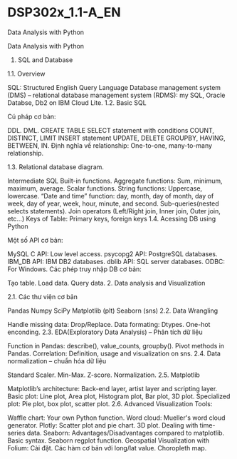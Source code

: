 # DSP302x_1.1-A_EN
Data Analysis with Python


Data Analysis with Python

1. SQL and Database

1.1. Overview

SQL: Structured English Query Language 
Database management system (DMS) – relational database management system (RDMS): my SQL, Oracle Databse,
Db2 on IBM Cloud Lite.
1.2. Basic SQL

Cú pháp cơ bản:

DDL.
DML.
CREATE TABLE
SELECT statement with conditions
COUNT, DISTINCT, LIMIT
INSERT statement
UPDATE, DELETE
GROUPBY, HAVING, BETWEEN, IN.
Định nghĩa về relationship: One-to-one, many-to-many relationship.

1.3. Relational database diagram.

Intermediate SQL
Built-in functions.
Aggregate functions: Sum, minimum, maximum, average.
Scalar functions.
String functions: Uppercase, lowercase.
“Date and time” function: day, month, day of month, day of week, day of year, week, hour, minute, and second.
Sub-queries(nested selects statements).
Join operators (Left/Right join, Inner join, Outer join, etc…)
Keys of Table: Primary keys, foreign keys
1.4. Acessing DB using Python

Một số API cơ bản:

MySQL C API: Low level access.
psycopg2 API: PostgreSQL databases.
IBM_DB API: IBM DB2 databases.
dblib API: SQL server databases.
ODBC: For Windows.
Các phép truy nhập DB cơ bản:

Tạo table.
Load data.
Query data. 
2. Data analysis and Visualization

2.1. Các thư viện cơ bản

Pandas
Numpy
SciPy
Matplotlib (plt)
Seaborn (sns)
2.2. Data Wrangling

Handle missing data: Drop/Replace.
Data formating: Dtypes.
One-hot enconding.
2.3. EDA(Exploratory Data Analysis) – Phân tích dữ liệu

Function in Pandas: describe(), value_counts, groupby().
Pivot methods in Pandas.
Correlation: Definition, usage and visualization on sns.
2.4. Data normalization – chuẩn hóa dữ liệu

Standard Scaler.
Min-Max.
Z-score.
Normalization.
2.5. Matplotlib

Matplotlib’s architecture: Back-end layer, artist layer and scripting layer.
Basic plot: Line plot, Area plot, Histogram plot, Bar plot, 3D plot.
Specialized plot: Pie plot, box plot, scatter plot.
2.6. Advanced Visualization Tools:

Waffle chart: Your own Python function.
Word cloud: Mueller's word cloud generator.
Plotly:
Scatter plot and pie chart.
3D plot.
Dealing with time-series data.
Seaborn:
Advantages/Disadvantages compared to matplotlib.
Basic syntax.
Seaborn regplot function.
Geospatial Visualization with Folium:
Cài đặt.
Các hàm cơ bản với long/lat value.
Choropleth map.
